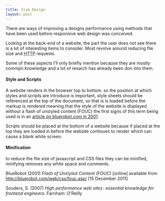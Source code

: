 ```yaml
---
title: Slim Design
layout: post
---
```

There are ways of improving a designs performance using methods that have been used before responsive web design was conceived.

Looking at the back-end of a website, the part the user does not see there is a lot of interesting items to consider. Most revolve around reducing file size and <acronym title="Hypertext Transfer Protocol">HTTP</acronym> requests.

Some of these aspects I&#8217;ll only briefly mention because they are mostly commpn knowledge and a lot of resarch has already been don into them.

#### Style and Scripts

A website renders in the browser top to bottom. so the position at which styles and scripts are introduce is important, style sheets should be referenced at the top of the document, so that is is loaded before the markup is rendered meaning that the style of the website is displayed without a flash of unstyled content (FOUC) the first signs of this term being used is in an <a href="http://bluerobot.com/web/css/fouc.asp/" target="_blank">article on bluerobot.com in 2001</a>.

Scripts should be placed at the bottom of a website because if placed at the top they are loaded in before the website continues to render which can cause a blank white screen.

#### Minification

to reduce the file size of javascript and CSS files they can be minified, minifying removes any white space and comments.

BlueRobot (2001) *Flash of Unstyled Content (FOUC)* [online] available from <http://bluerobot.com/web/css/fouc.asp/> [15 December 2011]
 
Souders, S. (2007) *High performance web sites : essential knowledge for frontend engineers*. Farnham: O’Reilly
